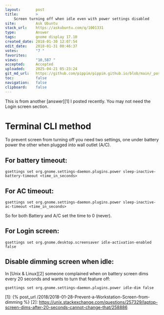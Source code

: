 ```yaml
---
layout:       post
title:        >
    Screen turning off when idle even with power settings disabled
site:         Ask Ubuntu
stack_url:    https://askubuntu.com/q/1001331
type:         Answer
tags:         gnome display 17.10
created_date: 2018-01-30 12:07:54
edit_date:    2018-01-31 00:46:37
votes:        "7 "
favorites:    
views:        "10,587 "
accepted:     Accepted
uploaded:     2025-04-21 05:23:24
git_md_url:   https://github.com/pippim/pippim.github.io/blob/main/_posts/2018/2018-01-30-Screen-turning-off-when-idle-even-with-power-settings-disabled.md
toc:          false
navigation:   false
clipboard:    false
---
```


This is from another [answer][1] I posted recently. You may not need the Login screen section.

# Terminal CLI method

To prevent screen from turning off you need two settings, one under battery power the other when plugged into wall outlet (A/C).

## For battery timeout:

``` 
gsettings set org.gnome.settings-daemon.plugins.power sleep-inactive-battery-timeout <time_in_seconds>
```

## For AC timeout:

``` 
gsettings set org.gnome.settings-daemon.plugins.power sleep-inactive-ac-timeout <time_in_seconds>
```

So for both Battery and A/C set the time to 0 (never).

## For Login screen:

``` 
gsettings set org.gnome.desktop.screensaver idle-activation-enabled false
```

## Disable dimming screen when idle:

In [Unix & Linux][2] someone complained when on battery screen dims every 20 seconds and wants to turn that feature off:

``` 
gsettings set org.gnome.settings-daemon.plugins.power idle-dim false
```


  [1]: {% post_url /2018/2018-01-28-Prevent-a-Workstation-Screen-from-dimming %}
  [2]: https://unix.stackexchange.com/questions/257329/laptop-screen-dims-after-20-seconds-cannot-change-that/258886
